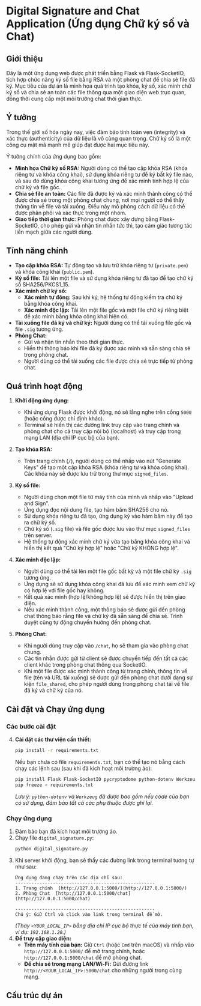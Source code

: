 # Digital Signature and Chat Application (Ứng dụng Chữ ký số và Chat)

## Giới thiệu

Đây là một ứng dụng web được phát triển bằng Flask và Flask-SocketIO, tích hợp chức năng ký số file bằng RSA và một phòng chat để chia sẻ file đã ký. Mục tiêu của dự án là minh họa quá trình tạo khóa, ký số, xác minh chữ ký số và chia sẻ an toàn các file thông qua một giao diện web trực quan, đồng thời cung cấp một môi trường chat thời gian thực.

## Ý tưởng

Trong thế giới số hóa ngày nay, việc đảm bảo tính toàn vẹn (integrity) và xác thực (authenticity) của dữ liệu là vô cùng quan trọng. Chữ ký số là một công cụ mật mã mạnh mẽ giúp đạt được hai mục tiêu này.

Ý tưởng chính của ứng dụng bao gồm:

* **Minh họa Chữ ký số RSA:** Người dùng có thể tạo cặp khóa RSA (khóa riêng tư và khóa công khai), sử dụng khóa riêng tư để ký bất kỳ file nào, và sau đó dùng khóa công khai tương ứng để xác minh tính hợp lệ của chữ ký và file gốc.
* **Chia sẻ file an toàn:** Các file đã được ký và xác minh thành công có thể được chia sẻ trong một phòng chat chung, nơi mọi người có thể thấy thông tin về file và tải xuống. Điều này mô phỏng cách dữ liệu có thể được phân phối và xác thực trong một nhóm.
* **Giao tiếp thời gian thực:** Phòng chat được xây dựng bằng Flask-SocketIO, cho phép gửi và nhận tin nhắn tức thì, tạo cảm giác tương tác liền mạch giữa các người dùng.

## Tính năng chính

* **Tạo cặp khóa RSA:** Tự động tạo và lưu trữ khóa riêng tư (`private.pem`) và khóa công khai (`public.pem`).
* **Ký số file:** Tải lên một file và sử dụng khóa riêng tư đã tạo để tạo chữ ký số SHA256/PKCS1_15.
* **Xác minh chữ ký số:**
    * **Xác minh tự động:** Sau khi ký, hệ thống tự động kiểm tra chữ ký bằng khóa công khai.
    * **Xác minh độc lập:** Tải lên một file gốc và một file chữ ký riêng biệt để xác minh bằng khóa công khai hiện có.
* **Tải xuống file đã ký và chữ ký:** Người dùng có thể tải xuống file gốc và file `.sig` tương ứng.
* **Phòng Chat:**
    * Gửi và nhận tin nhắn theo thời gian thực.
    * Hiển thị thông báo khi file đã ký được xác minh và sẵn sàng chia sẻ trong phòng chat.
    * Người dùng có thể tải xuống các file được chia sẻ trực tiếp từ phòng chat.

## Quá trình hoạt động

1.  **Khởi động ứng dụng:**
    * Khi ứng dụng Flask được khởi động, nó sẽ lắng nghe trên cổng `5000` (hoặc cổng được chỉ định khác).
    * Terminal sẽ hiển thị các đường link truy cập vào trang chính và phòng chat cho cả truy cập nội bộ (localhost) và truy cập trong mạng LAN (địa chỉ IP cục bộ của bạn).

2.  **Tạo khóa RSA:**
    * Trên trang chính (`/`), người dùng có thể nhấp vào nút "Generate Keys" để tạo một cặp khóa RSA (khóa riêng tư và khóa công khai). Các khóa này sẽ được lưu trữ trong thư mục `signed_files`.

3.  **Ký số file:**
    * Người dùng chọn một file từ máy tính của mình và nhấp vào "Upload and Sign".
    * Ứng dụng đọc nội dung file, tạo hàm băm SHA256 cho nó.
    * Sử dụng khóa riêng tư đã tạo, ứng dụng ký vào hàm băm này để tạo ra chữ ký số.
    * Chữ ký số (`.sig` file) và file gốc được lưu vào thư mục `signed_files` trên server.
    * Hệ thống tự động xác minh chữ ký vừa tạo bằng khóa công khai và hiển thị kết quả "Chữ ký hợp lệ" hoặc "Chữ ký KHÔNG hợp lệ".

4.  **Xác minh độc lập:**
    * Người dùng có thể tải lên một file gốc bất kỳ và một file chữ ký `.sig` tương ứng.
    * Ứng dụng sẽ sử dụng khóa công khai đã lưu để xác minh xem chữ ký có hợp lệ với file gốc hay không.
    * Kết quả xác minh (hợp lệ/không hợp lệ) sẽ được hiển thị trên giao diện.
    * Nếu xác minh thành công, một thông báo sẽ được gửi đến phòng chat thông báo rằng file và chữ ký đã sẵn sàng để chia sẻ. Trình duyệt cũng tự động chuyển hướng đến phòng chat.

5.  **Phòng Chat:**
    * Khi người dùng truy cập vào `/chat`, họ sẽ tham gia vào phòng chat chung.
    * Các tin nhắn được gửi từ client sẽ được chuyển tiếp đến tất cả các client khác trong phòng chat thông qua SocketIO.
    * Khi một file được xác minh thành công từ trang chính, thông tin về file (tên và URL tải xuống) sẽ được gửi đến phòng chat dưới dạng sự kiện `file_shared`, cho phép người dùng trong phòng chat tải về file đã ký và chữ ký của nó.

## Cài đặt và Chạy ứng dụng

### Các bước cài đặt



4.  **Cài đặt các thư viện cần thiết:**
    ```bash
    pip install -r requirements.txt
    ```
    Nếu bạn chưa có file `requirements.txt`, bạn có thể tạo nó bằng cách chạy các lệnh sau (sau khi đã kích hoạt môi trường ảo):
    ```bash
    pip install Flask Flask-SocketIO pycryptodome python-dotenv Werkzeug
    pip freeze > requirements.txt
    ```
    *Lưu ý: `python-dotenv` và `Werkzeug` đã được bao gồm nếu code của bạn có sử dụng, đảm bảo tất cả các phụ thuộc được ghi lại.*

### Chạy ứng dụng

1.  Đảm bảo bạn đã kích hoạt môi trường ảo.
2.  Chạy file `digital_signature.py`:
    ```bash
    python digital_signature.py
    ```
3.  Khi server khởi động, bạn sẽ thấy các đường link trong terminal tương tự như sau:
    ```
    Ứng dụng đang chạy trên các địa chỉ sau:
    ----------------------------------------------------
    1. Trang chính  [http://127.0.0.1:5000/](http://127.0.0.1:5000/)
    2. Phòng Chat  [http://127.0.0.1:5000/chat](http://127.0.0.1:5000/chat)
   
    ----------------------------------------------------
    Chú ý: Giữ Ctrl và click vào link trong terminal để mở.
    ```
    *(Thay `<YOUR_LOCAL_IP>` bằng địa chỉ IP cục bộ thực tế của máy tính bạn, ví dụ: `192.168.1.20`.)*
4.  **Để truy cập giao diện:**
    * **Trên máy tính của bạn:** Giữ `Ctrl` (hoặc `Cmd` trên macOS) và nhấp vào `http://127.0.0.1:5000/` để mở trang chính, hoặc `http://127.0.0.1:5000/chat` để mở phòng chat.
    * **Để chia sẻ trong mạng LAN/Wi-Fi:** Gửi đường link `http://<YOUR_LOCAL_IP>:5000/chat` cho những người trong cùng mạng.

## Cấu trúc dự án
